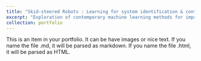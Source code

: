 ```yaml
---
title: "Skid-steered Robots : Learning for system identification & control"
excerpt: "Exploration of contemporary machine learning methods for improved motion planning and controls for skid-steered wheeled mobile robots.  1<br/><img src='/images/SkidSteerTN_A.jpg'>"
collection: portfolio
---
```




This is an item in your portfolio. It can be have images or nice text. If you name the file .md, it will be parsed as markdown. If you name the file .html, it will be parsed as HTML. 
